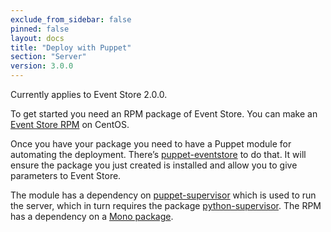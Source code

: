 ```yaml
---
exclude_from_sidebar: false
pinned: false
layout: docs
title: "Deploy with Puppet"
section: "Server"
version: 3.0.0
---
```


<span class="note--warning">
Currently applies to Event Store 2.0.0.
</span>

To get started you need an RPM package of Event Store. You can make an [Event Store RPM](https://github.com/haf/fpm-recipes/tree/master/eventstore) on CentOS.

Once you have your package you need to have a Puppet module for automating the deployment. There’s [puppet-eventstore](https://github.com/haf/puppet-eventstore) to do that. It will ensure the package you just created is installed and allow you to give parameters to Event Store.

The module has a dependency on [puppet-supervisor](https://github.com/haf/puppet-supervisor) which is used to run the server, which in turn requires the package [python-supervisor](https://github.com/haf/fpm-recipes/tree/master/python-supervisor). The RPM has a dependency on a [Mono package](https://github.com/haf/fpm-recipes/tree/master/mono).